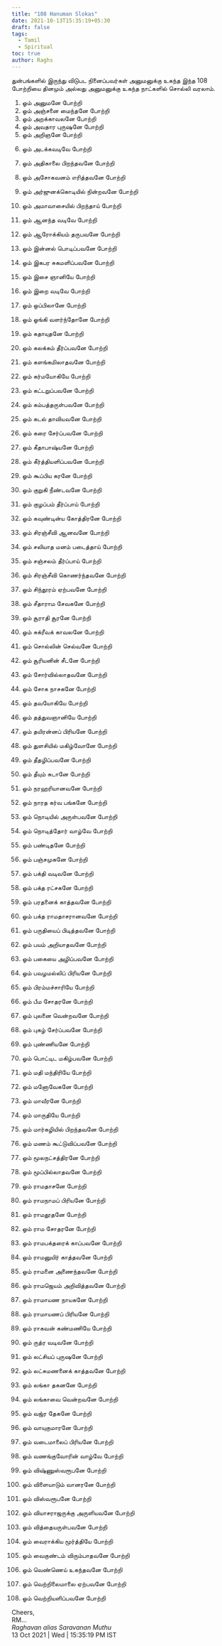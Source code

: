 ```yaml
---
title: "108 Hanuman Slokas"
date: 2021-10-13T15:35:19+05:30
draft: false
tags:
  - Tamil
  - Spiritual
toc: true
author: Raghs
---
```


துன்பங்களில் இருந்து விடுபட நினைப்பவர்கள் அனுமனுக்கு உகந்த இந்த 108 போற்றியை தினமும் அல்லது அனுமனுக்கு உகந்த நாட்களில் சொல்லி வரலாம்.

1. ஓம் அனுமனே போற்றி
2. ஓம் அஞ்சனை மைந்தனே போற்றி
3. ஓம் அறக்காவலனே போற்றி
4. ஓம் அவதார புருஷனே போற்றி
5. ஓம் அறிஞனே போற்றி

<!--more-->

6. ஓம் அடக்கவடிவே போற்றி
7. ஓம் அதிகாலை பிறந்தவனே போற்றி
8. ஓம் அசோகவனம் எரித்தவனே போற்றி
9. ஓம் அர்ஜுனக்கொடியில் நின்றவனே போற்றி
10. ஓம் அமாவாசையில் பிறந்தாய் போற்றி

11. ஓம் ஆனந்த வடிவே போற்றி
12. ஓம் ஆரோக்கியம் தருபவனே போற்றி
13. ஓம் இன்னல் பொடிப்பவனே போற்றி
14. ஓம் இகபர சுகமளிப்பவனே போற்றி
15. ஓம் இசை ஞானியே போற்றி

16. ஓம் இறை வடிவே போற்றி
17. ஓம் ஒப்பிலானே போற்றி
18. ஓம் ஓங்கி வளர்ந்தோனே போற்றி
19. ஓம் கதாயுதனே போற்றி
20. ஓம் கலக்கம் தீர்ப்பவனே போற்றி

21. ஓம் களங்கமிலாதவனே போற்றி
22. ஓம் கர்மயோகியே போற்றி
23. ஓம் கட்டறுப்பவனே போற்றி
24. ஓம் கம்பத்தருள்பவனே போற்றி
25. ஓம் கடல் தாவியவனே போற்றி

26. ஓம் கரை சேர்ப்பவனே போற்றி
27. ஓம் கீதாபாஷ்யனே போற்றி
28. ஓம் கீர்த்தியளிப்பவனே போற்றி
29. ஓம் கூப்பிய கரனே போற்றி
30. ஓம் குறுகி நீண்டவனே போற்றி

31. ஓம் குழப்பம் தீர்ப்பாய் போற்றி
32. ஓம் கவுண்டின்ய கோத்திரனே போற்றி
33. ஓம் சிரஞ்சீவி ஆனவனே போற்றி
34. ஓம் சலியாத மனம் படைத்தாய் போற்றி
35. ஓம் சஞ்சலம் தீர்ப்பாய் போற்றி

36. ஓம் சிரஞ்சீவி கொணர்ந்தவனே போற்றி
37. ஓம் சிந்தூரம் ஏற்பவனே போற்றி
38. ஓம் சீதாராம சேவகனே போற்றி
39. ஓம் சூராதி சூரனே போற்றி
40. ஓம் சுக்ரீவக் காவலனே போற்றி

41. ஓம் சொல்லின் செல்வனே போற்றி
42. ஓம் சூரியனின் சீடனே போற்றி
43. ஓம் சோர்வில்லாதவனே போற்றி
44. ஓம் சோக நாசகனே போற்றி
45. ஓம் தவயோகியே போற்றி

46. ஓம் தத்துவஞானியே போற்றி
47. ஓம் தயிரன்னப் பிரியனே போற்றி
48. ஓம் துளசியில் மகிழ்வோனே போற்றி
49. ஓம் தீதழிப்பவனே போற்றி
50. ஓம் தீயும் சுடானே போற்றி

51. ஓம் நரஹரியானவனே போற்றி
52. ஓம் நாரத கர்வ பங்கனே போற்றி
53. ஓம் நொடியில் அருள்பவனே போற்றி
54. ஓம் நொடித்தோர் வாழ்வே போற்றி
55. ஓம் பண்டிதனே போற்றி

56. ஓம் பஞ்சமுகனே போற்றி
57. ஓம் பக்தி வடிவனே போற்றி
58. ஓம் பக்த ரட்சகனே போற்றி
59. ஓம் பரதனைக் காத்தவனே போற்றி
60. ஓம் பக்த ராமதாசரானவனே போற்றி
    
61. ஓம் பருதியைப் பிடித்தவனே போற்றி
62. ஓம் பயம் அறியாதவனே போற்றி
63. ஓம் பகையை அழிப்பவனே போற்றி
64. ஓம் பவழமல்லிப் பிரியனே போற்றி
65. ஓம் பிரம்மச்சாரியே போற்றி

66. ஓம் பீம சோதரனே போற்றி
67. ஓம் புலனை வென்றவனே போற்றி
68. ஓம் புகழ் சேர்ப்பவனே போற்றி
69. ஓம் புண்ணியனே போற்றி
70. ஓம் பொட்டிட மகிழ்பவனே போற்றி

71. ஓம் மதி மந்திரியே போற்றி
72. ஓம் மனோவேகனே போற்றி
73. ஓம் மாவீரனே போற்றி
74. ஓம் மாருதியே போற்றி
75. ஓம் மார்கழியில் பிறந்தவனே போற்றி

76. ஓம் மணம் கூட்டுவிப்பவனே போற்றி
77. ஓம் மூலநட்சத்திரனே போற்றி
78. ஓம் மூப்பில்லாதவனே போற்றி
79. ஓம் ராமதாசனே போற்றி
80. ஓம் ராமநாமப் பிரியனே போற்றி

81. ஓம் ராமதூதனே போற்றி
82. ஓம் ராம சோதரனே போற்றி
83. ஓம் ராமபக்தரைக் காப்பவனே போற்றி
84. ஓம் ராமனுயிர் காத்தவனே போற்றி
85. ஓம் ராமனை அணைந்தவனே போற்றி

86. ஓம் ராமஜெயம் அறிவித்தவனே போற்றி
87. ஓம் ராமாயண நாயகனே போற்றி
88. ஓம் ராமாயணப் பிரியனே போற்றி
89. ஓம் ராகவன் கண்மணியே போற்றி
90. ஓம் ருத்ர வடிவனே போற்றி

91. ஓம் லட்சியப் புருஷனே போற்றி
92. ஓம் லட்சுமணனைக் காத்தவனே போற்றி
93. ஓம் லங்கா தகனனே போற்றி
94. ஓம் லங்காவை வென்றவனே போற்றி
95. ஓம் வஜ்ர தேகனே போற்றி

96. ஓம் வாயுகுமாரனே போற்றி
97. ஓம் வடைமாலைப் பிரியனே போற்றி
98. ஓம் வணங்குவோரின் வாழ்வே போற்றி
99.  ஓம் விஷ்ணுஸ்வரூபனே போற்றி
100. ஓம் விளையாடும் வானரனே போற்றி

101. ஓம் விஸ்வரூபனே போற்றி
102. ஓம் வியாசராஜருக்கு அருளியவனே போற்றி
103. ஓம் வித்தையருள்பவனே போற்றி
104. ஓம் வைராக்கிய மூர்த்தியே போற்றி
105. ஓம் வைகுண்டம் விரும்பாதவனே போற்றி

106. ஓம் வெண்ணெய் உகந்தவனே போற்றி
107. ஓம் வெற்றிலைமாலை ஏற்பவனே போற்றி
108. ஓம் வெற்றியளிப்பவனே போற்றி

Cheers,\
RM...\
_Raghavan alias Saravanan Muthu_\
13 Oct 2021 | Wed | 15:35:19 PM IST
